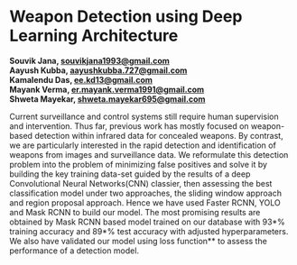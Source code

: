 # Weapon Detection using Deep Learning Architecture


<b>Souvik Jana, souvikjana1993@gmail.com</b></br>
<b>Aayush Kubba, aayushkubba.727@gmail.com</b> </br>
<b>Kamalendu Das, ee.kd13@gmail.com</b></br>
<b>Mayank Verma, er.mayank.verma1991@gmail.com</b></br>
<b>Shweta Mayekar, shweta.mayekar695@gmail.com</b></br>



Current surveillance and control systems still require human supervision and intervention. Thus far, previous work has mostly focused on weapon-based detection within infrared data for concealed weapons. By contrast, we are particularly interested in the rapid detection and identification of weapons from images and surveillance data.  We reformulate this detection problem into the problem of minimizing false positives and solve it by building the key training data-set guided by the results of a deep Convolutional Neural Networks(CNN) classier, then assessing the best classification model under two approaches, the sliding window approach and region proposal approach. Hence we have used  Faster RCNN, YOLO and Mask RCNN to build our model. The most promising results are obtained by Mask RCNN based model trained on our database with 93*% training accuracy and 89*% test accuracy with adjusted hyperparameters. We also have validated our model using loss function** to assess the performance of a detection model.

